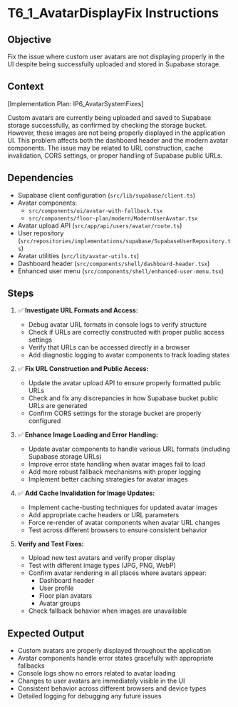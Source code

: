 # T6_1_AvatarDisplayFix Instructions

## Objective
Fix the issue where custom user avatars are not displaying properly in the UI despite being successfully uploaded and stored in Supabase storage.

## Context
[Implementation Plan: IP6_AvatarSystemFixes]

Custom avatars are currently being uploaded and saved to Supabase storage successfully, as confirmed by checking the storage bucket. However, these images are not being properly displayed in the application UI. This problem affects both the dashboard header and the modern avatar components. The issue may be related to URL construction, cache invalidation, CORS settings, or proper handling of Supabase public URLs.

## Dependencies
- Supabase client configuration (`src/lib/supabase/client.ts`)
- Avatar components:
  - `src/components/ui/avatar-with-fallback.tsx`
  - `src/components/floor-plan/modern/ModernUserAvatar.tsx`
- Avatar upload API (`src/app/api/users/avatar/route.ts`)
- User repository (`src/repositories/implementations/supabase/SupabaseUserRepository.ts`)
- Avatar utilities (`src/lib/avatar-utils.ts`)
- Dashboard header (`src/components/shell/dashboard-header.tsx`)
- Enhanced user menu (`src/components/shell/enhanced-user-menu.tsx`)

## Steps
1. ✅ **Investigate URL Formats and Access:**
   - Debug avatar URL formats in console logs to verify structure
   - Check if URLs are correctly constructed with proper public access settings
   - Verify that URLs can be accessed directly in a browser
   - Add diagnostic logging to avatar components to track loading states

2. ✅ **Fix URL Construction and Public Access:**
   - Update the avatar upload API to ensure properly formatted public URLs
   - Check and fix any discrepancies in how Supabase bucket public URLs are generated
   - Confirm CORS settings for the storage bucket are properly configured

3. ✅ **Enhance Image Loading and Error Handling:**
   - Update avatar components to handle various URL formats (including Supabase storage URLs)
   - Improve error state handling when avatar images fail to load
   - Add more robust fallback mechanisms with proper logging
   - Implement better caching strategies for avatar images

4. ✅ **Add Cache Invalidation for Image Updates:**
   - Implement cache-busting techniques for updated avatar images
   - Add appropriate cache headers or URL parameters
   - Force re-render of avatar components when avatar URL changes
   - Test across different browsers to ensure consistent behavior

5. **Verify and Test Fixes:**
   - Upload new test avatars and verify proper display
   - Test with different image types (JPG, PNG, WebP)
   - Confirm avatar rendering in all places where avatars appear:
     - Dashboard header
     - User profile
     - Floor plan avatars
     - Avatar groups
   - Check fallback behavior when images are unavailable

## Expected Output
- Custom avatars are properly displayed throughout the application
- Avatar components handle error states gracefully with appropriate fallbacks
- Console logs show no errors related to avatar loading
- Changes to user avatars are immediately visible in the UI
- Consistent behavior across different browsers and device types
- Detailed logging for debugging any future issues
